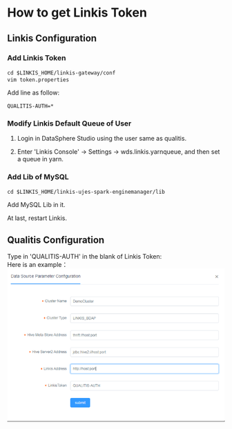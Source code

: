 # How to get Linkis Token

## Linkis Configuration
### Add Linkis Token
```
cd $LINKIS_HOME/linkis-gateway/conf
vim token.properties
```

Add line as follow:
```
QUALITIS-AUTH=*
```

### Modify Linkis Default Queue of User
1. Login in DataSphere Studio using the user same as qualitis.

2. Enter 'Linkis Console' -> Settings -> wds.linkis.yarnqueue, and then set a queue in yarn.

### Add Lib of MySQL
```
cd $LINKIS_HOME/linkis-ujes-spark-enginemanager/lib
```
Add MySQL Lib in it.

At last, restart Linkis.

## Qualitis Configuration
Type in 'QUALITIS-AUTH' in the blank of Linkis Token:  
Here is an example：  
![](../../../images/en_US/ch1/ClusterConfigurationDemo.png)